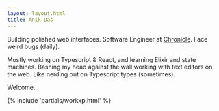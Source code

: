 ```yaml
---
layout: layout.html
title: Anik Das
---
```


<section>

Building polished web interfaces. Software Engineer at [Chronicle](https://chroniclehq.com). Face weird bugs (daily).

Mostly working on Typescript & React, and learning Elixir and state machines. Bashing my head against the wall working with text editors on the web. Like nerding out on Typescript types (sometimes).

Welcome.

</section>

{% include 'partials/workxp.html' %}
